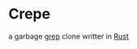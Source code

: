 # Crepe
a garbage [grep](https://www.gnu.org/software/grep/) clone writter in [Rust](https://rust-lang.org)

